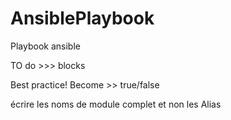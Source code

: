 # AnsiblePlaybook
Playbook ansible 

TO do >>>  blocks  

Best practice!
Become >> true/false

écrire les noms de module complet et non les Alias
